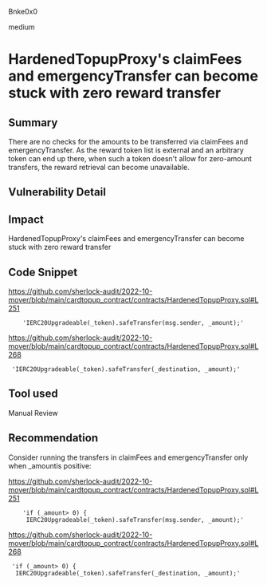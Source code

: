 Bnke0x0

medium

# HardenedTopupProxy's claimFees and emergencyTransfer can become stuck with zero reward transfer

## Summary
There are no checks for the amounts to be transferred via claimFees and emergencyTransfer. As the reward token list is external and an arbitrary token can end up there, when such a token doesn't allow for zero-amount transfers, the reward retrieval can become unavailable.

## Vulnerability Detail

## Impact
HardenedTopupProxy's claimFees and emergencyTransfer can become stuck with zero reward transfer

## Code Snippet
https://github.com/sherlock-audit/2022-10-mover/blob/main/cardtopup_contract/contracts/HardenedTopupProxy.sol#L251

        'IERC20Upgradeable(_token).safeTransfer(msg.sender, _amount);'

https://github.com/sherlock-audit/2022-10-mover/blob/main/cardtopup_contract/contracts/HardenedTopupProxy.sol#L268

     'IERC20Upgradeable(_token).safeTransfer(_destination, _amount);'


## Tool used

Manual Review

## Recommendation
Consider running the transfers in claimFees and emergencyTransfer only when _amountis positive:

https://github.com/sherlock-audit/2022-10-mover/blob/main/cardtopup_contract/contracts/HardenedTopupProxy.sol#L251

        'if (_amount> 0) {
         IERC20Upgradeable(_token).safeTransfer(msg.sender, _amount);'

https://github.com/sherlock-audit/2022-10-mover/blob/main/cardtopup_contract/contracts/HardenedTopupProxy.sol#L268

     'if (_amount> 0) {
      IERC20Upgradeable(_token).safeTransfer(_destination, _amount);'

